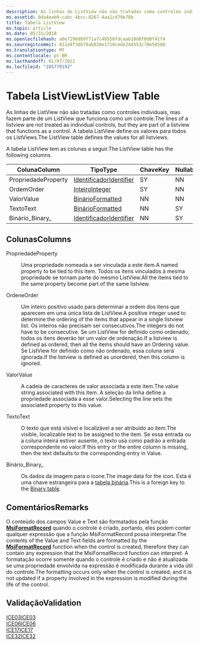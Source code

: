 ```yaml
---
description: As linhas de ListView não são tratadas como controles individuais, mas fazem parte de um ListView que funciona como um controle. A tabela ListView define os valores para todos os ListViews.
ms.assetid: 0da4eab9-cabc-4bcc-8267-4aa1cd79e78b
title: Tabela ListView
ms.topic: article
ms.date: 05/31/2018
ms.openlocfilehash: a0e7296db9f71a7c40550fdcaab18d8f0d0f41f4
ms.sourcegitcommit: 831e8f3db78ab820e1710cede244553c70e50500
ms.translationtype: MT
ms.contentlocale: pt-BR
ms.lasthandoff: 01/07/2021
ms.locfileid: "105770192"
---
```

# <a name="listview-table"></a><span data-ttu-id="25103-104">Tabela ListView</span><span class="sxs-lookup"><span data-stu-id="25103-104">ListView Table</span></span>

<span data-ttu-id="25103-105">As linhas de ListView não são tratadas como controles individuais, mas fazem parte de um ListView que funciona como um controle.</span><span class="sxs-lookup"><span data-stu-id="25103-105">The lines of a listview are not treated as individual controls, but they are part of a listview that functions as a control.</span></span> <span data-ttu-id="25103-106">A tabela ListView define os valores para todos os ListViews.</span><span class="sxs-lookup"><span data-stu-id="25103-106">The ListView table defines the values for all listviews.</span></span>

<span data-ttu-id="25103-107">A tabela ListView tem as colunas a seguir.</span><span class="sxs-lookup"><span data-stu-id="25103-107">The ListView table has the following columns.</span></span>



| <span data-ttu-id="25103-108">Coluna</span><span class="sxs-lookup"><span data-stu-id="25103-108">Column</span></span>   | <span data-ttu-id="25103-109">Tipo</span><span class="sxs-lookup"><span data-stu-id="25103-109">Type</span></span>                         | <span data-ttu-id="25103-110">Chave</span><span class="sxs-lookup"><span data-stu-id="25103-110">Key</span></span> | <span data-ttu-id="25103-111">Nullable</span><span class="sxs-lookup"><span data-stu-id="25103-111">Nullable</span></span> |
|----------|------------------------------|-----|----------|
| <span data-ttu-id="25103-112">Propriedade</span><span class="sxs-lookup"><span data-stu-id="25103-112">Property</span></span> | [<span data-ttu-id="25103-113">Identificador</span><span class="sxs-lookup"><span data-stu-id="25103-113">Identifier</span></span>](identifier.md) | <span data-ttu-id="25103-114">S</span><span class="sxs-lookup"><span data-stu-id="25103-114">Y</span></span>   | <span data-ttu-id="25103-115">N</span><span class="sxs-lookup"><span data-stu-id="25103-115">N</span></span>        |
| <span data-ttu-id="25103-116">Ordem</span><span class="sxs-lookup"><span data-stu-id="25103-116">Order</span></span>    | [<span data-ttu-id="25103-117">Inteiro</span><span class="sxs-lookup"><span data-stu-id="25103-117">Integer</span></span>](integer.md)       | <span data-ttu-id="25103-118">S</span><span class="sxs-lookup"><span data-stu-id="25103-118">Y</span></span>   | <span data-ttu-id="25103-119">N</span><span class="sxs-lookup"><span data-stu-id="25103-119">N</span></span>        |
| <span data-ttu-id="25103-120">Valor</span><span class="sxs-lookup"><span data-stu-id="25103-120">Value</span></span>    | [<span data-ttu-id="25103-121">Binário</span><span class="sxs-lookup"><span data-stu-id="25103-121">Formatted</span></span>](formatted.md)   | <span data-ttu-id="25103-122">N</span><span class="sxs-lookup"><span data-stu-id="25103-122">N</span></span>   | <span data-ttu-id="25103-123">N</span><span class="sxs-lookup"><span data-stu-id="25103-123">N</span></span>        |
| <span data-ttu-id="25103-124">Texto</span><span class="sxs-lookup"><span data-stu-id="25103-124">Text</span></span>     | [<span data-ttu-id="25103-125">Binário</span><span class="sxs-lookup"><span data-stu-id="25103-125">Formatted</span></span>](formatted.md)   | <span data-ttu-id="25103-126">N</span><span class="sxs-lookup"><span data-stu-id="25103-126">N</span></span>   | <span data-ttu-id="25103-127">S</span><span class="sxs-lookup"><span data-stu-id="25103-127">Y</span></span>        |
| <span data-ttu-id="25103-128">Binário\_</span><span class="sxs-lookup"><span data-stu-id="25103-128">Binary\_</span></span> | [<span data-ttu-id="25103-129">Identificador</span><span class="sxs-lookup"><span data-stu-id="25103-129">Identifier</span></span>](identifier.md) | <span data-ttu-id="25103-130">N</span><span class="sxs-lookup"><span data-stu-id="25103-130">N</span></span>   | <span data-ttu-id="25103-131">S</span><span class="sxs-lookup"><span data-stu-id="25103-131">Y</span></span>        |



 

## <a name="columns"></a><span data-ttu-id="25103-132">Colunas</span><span class="sxs-lookup"><span data-stu-id="25103-132">Columns</span></span>

<dl> <dt>

<span data-ttu-id="25103-133"><span id="Property"></span><span id="property"></span><span id="PROPERTY"></span>Propriedade</span><span class="sxs-lookup"><span data-stu-id="25103-133"><span id="Property"></span><span id="property"></span><span id="PROPERTY"></span>Property</span></span>
</dt> <dd>

<span data-ttu-id="25103-134">Uma propriedade nomeada a ser vinculada a este item.</span><span class="sxs-lookup"><span data-stu-id="25103-134">A named property to be tied to this item.</span></span> <span data-ttu-id="25103-135">Todos os itens vinculados à mesma propriedade se tornam parte do mesmo ListView.</span><span class="sxs-lookup"><span data-stu-id="25103-135">All the items tied to the same property become part of the same listview.</span></span>

</dd> <dt>

<span data-ttu-id="25103-136"><span id="Order"></span><span id="order"></span><span id="ORDER"></span>Ordene</span><span class="sxs-lookup"><span data-stu-id="25103-136"><span id="Order"></span><span id="order"></span><span id="ORDER"></span>Order</span></span>
</dt> <dd>

<span data-ttu-id="25103-137">Um inteiro positivo usado para determinar a ordem dos itens que aparecem em uma única lista de ListView.</span><span class="sxs-lookup"><span data-stu-id="25103-137">A positive integer used to determine the ordering of the items that appear in a single listview list.</span></span> <span data-ttu-id="25103-138">Os inteiros não precisam ser consecutivos.</span><span class="sxs-lookup"><span data-stu-id="25103-138">The integers do not have to be consecutive.</span></span> <span data-ttu-id="25103-139">Se um ListView for definido como ordenado, todos os itens deverão ter um valor de ordenação.</span><span class="sxs-lookup"><span data-stu-id="25103-139">If a listview is defined as ordered, then all the items should have an Ordering value.</span></span> <span data-ttu-id="25103-140">Se ListView for definido como não ordenado, essa coluna será ignorada.</span><span class="sxs-lookup"><span data-stu-id="25103-140">If the listview is defined as unordered, then this column is ignored.</span></span>

</dd> <dt>

<span data-ttu-id="25103-141"><span id="Value"></span><span id="value"></span><span id="VALUE"></span>Valor</span><span class="sxs-lookup"><span data-stu-id="25103-141"><span id="Value"></span><span id="value"></span><span id="VALUE"></span>Value</span></span>
</dt> <dd>

<span data-ttu-id="25103-142">A cadeia de caracteres de valor associada a este item.</span><span class="sxs-lookup"><span data-stu-id="25103-142">The value string associated with this item.</span></span> <span data-ttu-id="25103-143">A seleção da linha define a propriedade associada a esse valor.</span><span class="sxs-lookup"><span data-stu-id="25103-143">Selecting the line sets the associated property to this value.</span></span>

</dd> <dt>

<span data-ttu-id="25103-144"><span id="Text"></span><span id="text"></span><span id="TEXT"></span>Texto</span><span class="sxs-lookup"><span data-stu-id="25103-144"><span id="Text"></span><span id="text"></span><span id="TEXT"></span>Text</span></span>
</dt> <dd>

<span data-ttu-id="25103-145">O texto que está visível e localizável a ser atribuído ao item.</span><span class="sxs-lookup"><span data-stu-id="25103-145">The visible, localizable text to be assigned to the item.</span></span> <span data-ttu-id="25103-146">Se essa entrada ou a coluna inteira estiver ausente, o texto usa como padrão a entrada correspondente no valor.</span><span class="sxs-lookup"><span data-stu-id="25103-146">If this entry or the entire column is missing, then the text defaults to the corresponding entry in Value.</span></span>

</dd> <dt>

<span data-ttu-id="25103-147"><span id="Binary_"></span><span id="binary_"></span><span id="BINARY_"></span>Binário\_</span><span class="sxs-lookup"><span data-stu-id="25103-147"><span id="Binary_"></span><span id="binary_"></span><span id="BINARY_"></span>Binary\_</span></span>
</dt> <dd>

<span data-ttu-id="25103-148">Os dados da imagem para o ícone.</span><span class="sxs-lookup"><span data-stu-id="25103-148">The image data for the icon.</span></span> <span data-ttu-id="25103-149">Esta é uma chave estrangeira para a [tabela binária](binary-table.md).</span><span class="sxs-lookup"><span data-stu-id="25103-149">This is a foreign key to the [Binary table](binary-table.md).</span></span>

</dd> </dl>

## <a name="remarks"></a><span data-ttu-id="25103-150">Comentários</span><span class="sxs-lookup"><span data-stu-id="25103-150">Remarks</span></span>

<span data-ttu-id="25103-151">O conteúdo dos campos Value e Text são formatados pela função [**MsiFormatRecord**](/windows/desktop/api/Msiquery/nf-msiquery-msiformatrecorda) quando o controle é criado, portanto, eles podem conter qualquer expressão que a função MsiFormatRecord possa interpretar.</span><span class="sxs-lookup"><span data-stu-id="25103-151">The contents of the Value and Text fields are formatted by the [**MsiFormatRecord**](/windows/desktop/api/Msiquery/nf-msiquery-msiformatrecorda) function when the control is created, therefore they can contain any expression that the MsiFormatRecord function can interpret.</span></span> <span data-ttu-id="25103-152">A formatação ocorre somente quando o controle é criado e não é atualizada se uma propriedade envolvida na expressão é modificada durante a vida útil do controle.</span><span class="sxs-lookup"><span data-stu-id="25103-152">The formatting occurs only when the control is created, and it is not updated if a property involved in the expression is modified during the life of the control.</span></span>

## <a name="validation"></a><span data-ttu-id="25103-153">Validação</span><span class="sxs-lookup"><span data-stu-id="25103-153">Validation</span></span>

<dl>

[<span data-ttu-id="25103-154">ICE03</span><span class="sxs-lookup"><span data-stu-id="25103-154">ICE03</span></span>](ice03.md)  
[<span data-ttu-id="25103-155">ICE06</span><span class="sxs-lookup"><span data-stu-id="25103-155">ICE06</span></span>](ice06.md)  
[<span data-ttu-id="25103-156">ICE17</span><span class="sxs-lookup"><span data-stu-id="25103-156">ICE17</span></span>](ice17.md)  
[<span data-ttu-id="25103-157">ICE32</span><span class="sxs-lookup"><span data-stu-id="25103-157">ICE32</span></span>](ice32.md)  
</dl>

 

 



